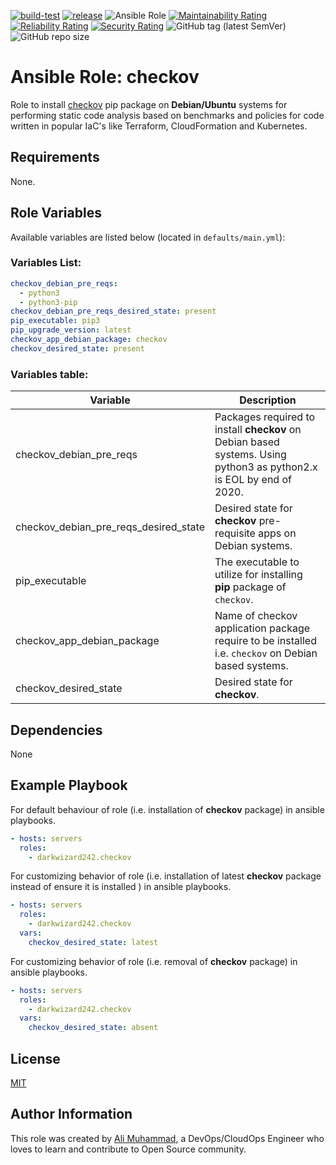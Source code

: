 [![build-test](https://github.com/darkwizard242/ansible-role-checkov/workflows/build-and-test/badge.svg?branch=master)](https://github.com/darkwizard242/ansible-role-checkov/actions?query=workflow%3Abuild-and-test) [![release](https://github.com/darkwizard242/ansible-role-checkov/workflows/release/badge.svg)](https://github.com/darkwizard242/ansible-role-checkov/actions?query=workflow%3Arelease) ![Ansible Role](https://img.shields.io/ansible/role/d/darkwizard242/checkov) [![Maintainability Rating](https://sonarcloud.io/api/project_badges/measure?project=ansible-role-checkov&metric=sqale_rating)](https://sonarcloud.io/dashboard?id=ansible-role-checkov) [![Reliability Rating](https://sonarcloud.io/api/project_badges/measure?project=ansible-role-checkov&metric=reliability_rating)](https://sonarcloud.io/dashboard?id=ansible-role-checkov) [![Security Rating](https://sonarcloud.io/api/project_badges/measure?project=ansible-role-checkov&metric=security_rating)](https://sonarcloud.io/dashboard?id=ansible-role-checkov) ![GitHub tag (latest SemVer)](https://img.shields.io/github/tag/darkwizard242/ansible-role-checkov?label=release) ![GitHub repo size](https://img.shields.io/github/repo-size/darkwizard242/ansible-role-checkov?color=orange&style=flat-square)

# Ansible Role: checkov

Role to install [checkov](https://github.com/bridgecrewio/checkov) pip package on **Debian/Ubuntu** systems for performing static code analysis based on benchmarks and policies for code written in popular IaC's like Terraform, CloudFormation and Kubernetes.

## Requirements

None.

## Role Variables

Available variables are listed below (located in `defaults/main.yml`):

### Variables List:

```yaml
checkov_debian_pre_reqs:
  - python3
  - python3-pip
checkov_debian_pre_reqs_desired_state: present
pip_executable: pip3
pip_upgrade_version: latest
checkov_app_debian_package: checkov
checkov_desired_state: present
```

### Variables table:

Variable                              | Description
------------------------------------- | -------------------------------------------------------------------------------------------------------------------
checkov_debian_pre_reqs               | Packages required to install **checkov** on Debian based systems. Using python3 as python2.x is EOL by end of 2020.
checkov_debian_pre_reqs_desired_state | Desired state for **checkov** pre-requisite apps on Debian systems.
pip_executable                        | The executable to utilize for installing **pip** package of `checkov`.
checkov_app_debian_package            | Name of checkov application package require to be installed i.e. `checkov` on Debian based systems.
checkov_desired_state                 | Desired state for **checkov**.

## Dependencies

None

## Example Playbook

For default behaviour of role (i.e. installation of **checkov** package) in ansible playbooks.

```yaml
- hosts: servers
  roles:
    - darkwizard242.checkov
```

For customizing behavior of role (i.e. installation of latest **checkov** package instead of ensure it is installed ) in ansible playbooks.

```yaml
- hosts: servers
  roles:
    - darkwizard242.checkov
  vars:
    checkov_desired_state: latest
```

For customizing behavior of role (i.e. removal of **checkov** package) in ansible playbooks.

```yaml
- hosts: servers
  roles:
    - darkwizard242.checkov
  vars:
    checkov_desired_state: absent
```

## License

[MIT](https://github.com/darkwizard242/ansible-role-checkov/blob/master/LICENSE)

## Author Information

This role was created by [Ali Muhammad](https://www.alimuhammad.dev/), a DevOps/CloudOps Engineer who loves to learn and contribute to Open Source community.
